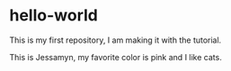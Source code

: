 # hello-world
This is my first repository, I am making it with the tutorial.

This is Jessamyn, my favorite color is pink and I like cats.
